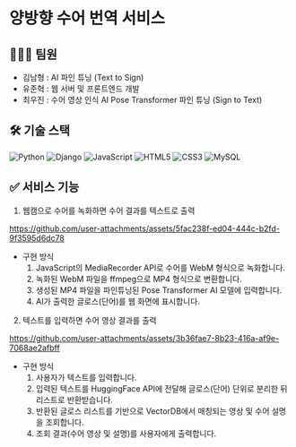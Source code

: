 # 양방향 수어 번역 서비스

## 👩🏻‍💻 팀원
- 김남형 : AI 파인 튜닝 (Text to Sign)
- 유준혁 : 웹 서버 및 프론트엔드 개발
- 최우진 : 수어 영상 인식 AI Pose Transformer 파인 튜닝 (Sign to Text)

## 🛠 기술 스택
 ![Python](https://img.shields.io/badge/Python-3.12-3776AB?logo=python&logoColor=white)
 ![Django](https://img.shields.io/badge/Django-4.2-092E20?logo=django&logoColor=white)
 ![JavaScript](https://img.shields.io/badge/JavaScript-ES6-F7DF1E?logo=javascript&logoColor=black) 
 ![HTML5](https://img.shields.io/badge/HTML5-%3E5-E34F26?logo=html5&logoColor=white)
 ![CSS3](https://img.shields.io/badge/CSS3-%3E3-1572B6?logo=css3&logoColor=white)
 ![MySQL](https://img.shields.io/badge/MySQL-8.0-005C84?logo=mysql&logoColor=white)

## ✅ 서비스 기능
1. 웹캠으로 수어를 녹화하면 수어 결과를 텍스트로 출력

https://github.com/user-attachments/assets/5fac238f-ed04-444c-b2fd-9f3595d6dc78

- 구현 방식
  1. JavaScript의 MediaRecorder API로 수어를 WebM 형식으로 녹화합니다.
  2. 녹화된 WebM 파일을 ffmpeg으로 MP4 형식으로 변환합니다.
  3. 생성된 MP4 파일을 파인튜닝된 Pose Transformer AI 모델에 입력합니다.
  4. AI가 출력한 글로스(단어)를 웹 화면에 표시합니다.
     
2. 텍스트를 입력하면 수어 영상 결과를 출력

https://github.com/user-attachments/assets/3b36fae7-8b23-416a-af9e-7068ae2afbff
   
- 구현 방식
  1. 사용자가 텍스트를 입력합니다.
  2. 입력된 텍스트를 HuggingFace API에 전달해 글로스(단어) 단위로 분리한 뒤 리스트로 반환받습니다.
  3. 반환된 글로스 리스트를 기반으로 VectorDB에서 매칭되는 영상 및 수어 설명을 조회합니다.
  4. 조회 결과(수어 영상 및 설명)를 사용자에게 출력합니다.
